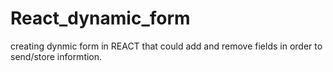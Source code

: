 # React_dynamic_form
creating dynmic form in REACT that could add and remove fields in order to send/store informtion. 
